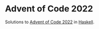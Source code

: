 # Advent of Code 2022

Solutions to [Advent of Code 2022][aoc2022] in [Haskell].

[aoc2022]: https://adventofcode.com/2022
[haskell]: https://haskell.org/
